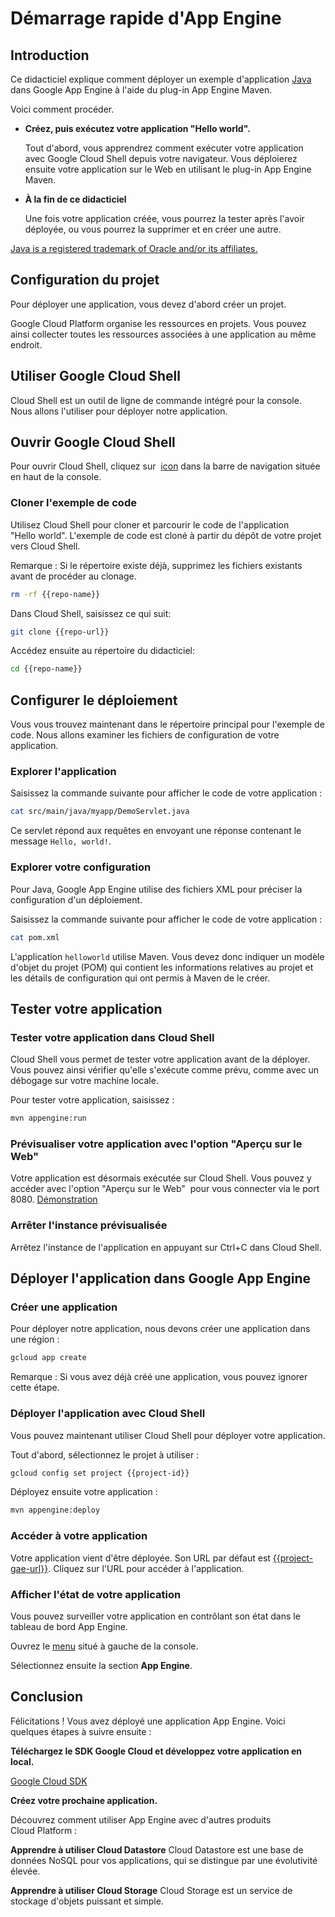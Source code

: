 # Démarrage rapide d'App Engine

<walkthrough-test-start-page url="/getting-started?tutorial=java_gae_quickstart_2"/>

<walkthrough-tutorial-url url="https://cloud.google.com/appengine/docs/java/quickstart"/>

<walkthrough-watcher-constant key="repo-url" value="https://github.com/GoogleCloudPlatform/appengine-try-java" />

<walkthrough-watcher-constant key="repo-name" value="appengine-try-java"/>

## Introduction

Ce didacticiel explique comment déployer un exemple d'application [Java][java]
dans Google App Engine à l'aide du plug-in App Engine Maven.

Voici comment procéder.

*   **Créez, puis exécutez votre application "Hello world".**

    Tout d'abord, vous apprendrez comment exécuter votre application avec Google
    Cloud Shell depuis votre navigateur. Vous déploierez ensuite votre
    application sur le Web en utilisant le plug-in App Engine Maven.

*   **À la fin de ce didacticiel**

    Une fois votre application créée, vous pourrez la tester après l'avoir
    déployée, ou vous pourrez la supprimer et en créer une autre.

[Java is a registered trademark of Oracle and/or its affiliates.](walkthrough://footnote)

<walkthrough-devshell-precreate/>

## Configuration du projet

Pour déployer une application, vous devez d'abord créer un projet.

Google Cloud Platform organise les ressources en projets. Vous pouvez ainsi
collecter toutes les ressources associées à une application au même endroit.

<walkthrough-project-setup/>

## Utiliser Google Cloud Shell

Cloud Shell est un outil de ligne de commande intégré pour la console. Nous
allons l'utiliser pour déployer notre application.

## Ouvrir Google Cloud Shell

Pour ouvrir Cloud Shell, cliquez sur <walkthrough-cloud-shell-icon/>
[icon](walkthrough://spotlight-pointer?spotlightId=devshell-activate-button)
dans la barre de navigation située en haut de la console.

### Cloner l'exemple de code

Utilisez Cloud Shell pour cloner et parcourir le code de l'application
"Hello world". L'exemple de code est cloné à partir du dépôt de votre projet
vers Cloud Shell.

Remarque : Si le répertoire existe déjà, supprimez les fichiers existants avant
de procéder au clonage.

```bash
rm -rf {{repo-name}}
```

Dans Cloud Shell, saisissez ce qui suit:

```bash
git clone {{repo-url}}
```

Accédez ensuite au répertoire du didacticiel:

```bash
cd {{repo-name}}
```

## Configurer le déploiement

Vous vous trouvez maintenant dans le répertoire principal pour l'exemple de
code. Nous allons examiner les fichiers de configuration de votre application.

### Explorer l'application

Saisissez la commande suivante pour afficher le code de votre application :

```bash
cat src/main/java/myapp/DemoServlet.java
```

Ce servlet répond aux requêtes en envoyant une réponse contenant le message
`Hello, world!`.

### Explorer votre configuration

Pour Java, Google App Engine utilise des fichiers XML pour préciser la
configuration d'un déploiement.

Saisissez la commande suivante pour afficher le code de votre application :

```bash
cat pom.xml
```

L'application `helloworld` utilise Maven. Vous devez donc indiquer un modèle
d'objet du projet (POM) qui contient les informations relatives au projet et les
détails de configuration qui ont permis à Maven de le créer.

## Tester votre application

### Tester votre application dans Cloud Shell

Cloud Shell vous permet de tester votre application avant de la déployer. Vous
pouvez ainsi vérifier qu'elle s'exécute comme prévu, comme avec un débogage sur
votre machine locale.

Pour tester votre application, saisissez :

```bash
mvn appengine:run
```

<walkthrough-test-code-output
  text="module .* running at|Dev App Server is now running" />

### Prévisualiser votre application avec l'option "Aperçu sur le Web"

Votre application est désormais exécutée sur Cloud Shell. Vous pouvez y accéder
avec l'option "Aperçu sur le Web" <walkthrough-web-preview-icon/> pour vous
connecter via le port 8080.
[Démonstration](walkthrough://spotlight-pointer?spotlightId=devshell-web-preview-button)

### Arrêter l'instance prévisualisée

Arrêtez l'instance de l'application en appuyant sur Ctrl+C dans Cloud Shell.

## Déployer l'application dans Google App Engine

### Créer une application

Pour déployer notre application, nous devons créer une application dans une
région :

```bash
gcloud app create
```

Remarque : Si vous avez déjà créé une application, vous pouvez ignorer cette
étape.

### Déployer l'application avec Cloud Shell

Vous pouvez maintenant utiliser Cloud Shell pour déployer votre application.

Tout d'abord, sélectionnez le projet à utiliser :

```bash
gcloud config set project {{project-id}}
```

Déployez ensuite votre application :

```bash
mvn appengine:deploy
```

<walkthrough-test-code-output text="Deployed (module|service)" />

### Accéder à votre application

Votre application vient d'être déployée. Son URL par défaut est
[{{project-gae-url}}](http://{{project-gae-url}}). Cliquez sur l'URL pour
accéder à l'application.

### Afficher l'état de votre application

Vous pouvez surveiller votre application en contrôlant son état dans le tableau
de bord App Engine.

Ouvrez le [menu](walkthrough://spotlight-pointer?spotlightId=console-nav-menu)
situé à gauche de la console.

Sélectionnez ensuite la section **App Engine**.

<walkthrough-menu-navigation sectionId="APPENGINE_SECTION"/>

## Conclusion

<walkthrough-conclusion-trophy/> Félicitations ! Vous avez déployé une
application App Engine. Voici quelques étapes à suivre ensuite :

**Téléchargez le SDK Google Cloud et développez votre application en local.**

[Google Cloud SDK][cloud-sdk-installer]

**Créez votre prochaine application.**

Découvrez comment utiliser App Engine avec d'autres produits Cloud Platform :

<walkthrough-tutorial-card
  url="appengine/docs/java/datastore/"
  icon="DATASTORE_SECTION"
  label="datastore">
**Apprendre à utiliser Cloud Datastore**
Cloud Datastore est une base de données NoSQL pour vos applications, qui se distingue par une évolutivité élevée.
</walkthrough-tutorial-card>

<walkthrough-tutorial-card
  url="appengine/docs/java/googlecloudstorageclient/setting-up-cloud-storage/"
  icon="STORAGE_SECTION"
  label="cloudStorage">
**Apprendre à utiliser Cloud Storage**
Cloud Storage est un service de stockage d'objets puissant et simple.
</walkthrough-tutorial-card>

[java]: https://java.com/
[cloud-sdk-installer]: https://cloud.google.com/sdk/downloads#interactive
